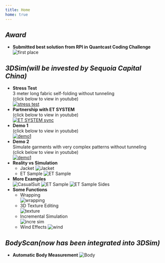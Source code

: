 ```yaml
---
title: Home
home: true
---
```

## *Award*
* **Submitted best solution from RPI in Quantcast Coding Challenge**  
  ![first place](/college/quantcast.jpg)
## *3DSim(will be invested by Sequoia Capital China)* 
- **Stress Test**  
   3 meter long fabric self-folding without tunneling  
  (click below to view in youtube)  
[![stress test](http://img.youtube.com/vi/QFOIjPtu9ZU/0.jpg)](https://youtu.be/QFOIjPtu9ZU)
- **Partnership with ET SYSTEM**  
  (click below to view in youtube)  
[![ET SYSTEM sync](http://img.youtube.com/vi/BPpXNlpHoKo/0.jpg)](https://youtu.be/BPpXNlpHoKo)
- **Demo 1**  
  (click below to view in youtube)  
  [![demo1](http://img.youtube.com/vi/cYpxo-UoKBU/0.jpg)](https://youtu.be/cYpxo-UoKBU)
- **Demo 2**  
   Simulate garments with very complex patterns without tunneling  
  (click below to view in youtube)  
  [![demo1](http://img.youtube.com/vi/mOsg9Y9l9JY/0.jpg)](https://youtu.be/mOsg9Y9l9JY)
- **Reality vs Simulation**  
  - Jacket
  ![Jacket](/3dsim/compare_Jacket.png)
  - ET Sample
  ![ET Sample](/3dsim/compare_ET_sample.png)
- **More Examples**  
   ![CasualSuit](/3dsim/CasualSuit.jpg)
   ![ET Sample](/3dsim/ET_sample.png)
   ![ET Sample Sides](/3dsim/3DSim_virtualCloth.png)
- **Some Functions**
  - Wrapping  
  ![wrapping](/3dsim/3D_positioning_sewing.png)
  - 3D Texture Editing  
  ![texture](/3dsim/3D_texture_editing.png)
  - Incremental Simulation  
  ![incre sim](/3dsim/3D_Incremental_Simulation.png)
  - Wind Effects
  ![wind](/3dsim/3D_wind_effects.png)
## *BodyScan(now has been integrated into 3DSim)*
- **Automatic Body Measurement**
  ![Body](/bodyscan/Body_Measurement.png)